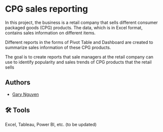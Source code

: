 
# CPG sales reporting

In this project, the business is a retail company that sells different consumer packaged goods (CPG) products. The data, which is in Excel format, contains sales information on different items. 

Different reports in the forms of Pivot Table and Dashboard are created to summarize sales information of these CPG products.

The goal is to create reports that sale managers at the retail company can use to identify popularity and sales trends of CPG products that the retail sells



## Authors

- [Gary Nguyen](https://www.github.com/garynguyen1295)


## 🛠 Tools
Excel, Tableau, Power BI, etc. (to be updated)

